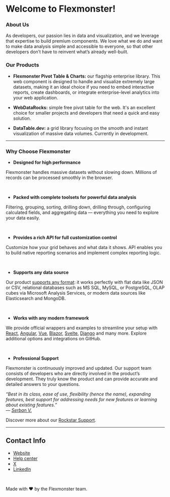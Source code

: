 # Welcome to Flexmonster! 

### About Us
As developers, our passion lies in data and visualization, and we leverage that expertise to build premium components. We love what we do and want to make data analysis simple and accessible to everyone, so that other developers don’t have to reinvent what’s already well-built.


### Our Products

- **Flexmonster Pivot Table & Charts:** our flagship enterprise library. This web component is designed to handle and visualize extremely large datasets, making it an ideal choice if you need to embed interactive reports, create dashboards, or integrate enterprise-level analytics into your web application.

- **WebDataRocks:** simple free pivot table for the web. It's an excellent choice for smaller projects and developers that need a quick and easy solution.

- **DataTable.dev:** a grid library focusing on the smooth and instant visualization of massive data volumes. Currently in development.

---

### Why Choose Flexmonster

- **Designed for high performance**

Flexmonster handles massive datasets without slowing down. Millions of records can be processed smoothly in the browser.

<br>

- **Packed with complete toolsets for powerful data analysis**

Filtering, grouping, sorting, drilling down, drilling through, configuring calculated fields, and aggregating data — everything you need to explore your data easily.

<br>

- **Provides a rich API for full customization control**

Customize how your grid behaves and what data it shows. API enables you to build native reporting scenarios and implement complex reporting logic.

<br>

- **Supports any data source**
  
Our product [supports any format](https://www.flexmonster.com/doc/supported-data-sources/): it works perfectly with flat data like JSON or CSV, relational databases such as MS SQL, MySQL, or PostgreSQL, OLAP cubes via Microsoft Analysis Services, or modern data sources like Elasticsearch and MongoDB.

<br>

- **Works with any modern framework**
  
We provide official wrappers and examples to streamline your setup with [React](https://github.com/flexmonster/pivot-react), [Angular](https://github.com/flexmonster/pivot-angular), [Vue](https://github.com/flexmonster/pivot-vue), [Blazor](https://github.com/flexmonster/pivot-blazor), [Svelte](https://github.com/flexmonster/pivot-svelte), [Django](https://github.com/flexmonster/pivot-django) and many more. Explore additional options and integrations on GitHub.

<br>

- **Professional Support**
  
Flexmonster is continuously improved and updated. Our support team consists of developers who are directly involved in the product’s development. They truly know the product and can provide accurate and detailed answers to your questions. 


*“Best in its class, ease of use, flexibility (hence the name), expanding features, best support for addressing needs for new features or learning about existing features.”  
— [Serban V.](https://www.capterra.com/p/138272/Flexmonster-Pivot-Table/#Capterra___2230519)*

Discover more about our [Rockstar Support](https://www.flexmonster.com/support/).

---

## Contact Info
- [Website](https://www.flexmonster.com)  
- [Help center](https://www.flexmonster.com/forum)  
- [X](https://x.com/flexmonster)  
- [LinkedIn](https://www.linkedin.com/company/flexmonster)  

<br>

Made with ❤️ by the Flexmonster team.


